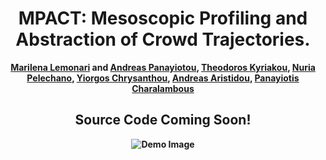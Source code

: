 <div align="center">
<h1>MPACT: Mesoscopic Profiling and Abstraction of Crowd Trajectories.</h1>
<strong><a href="https://marilenalemonari.github.io/" target="_blank">Marilena Lemonari</a> and <a href="https://www.apanayiotou.com/" target="_blank">Andreas Panayiotou</a>, <a href="https://www.theodoroskyriakou.com" target="_blank">Theodoros Kyriakou</a>, <a href="https://www.cs.upc.edu/~npelechano/" target="_blank">Nuria Pelechano</a>, <a href="http://www.cs.ucy.ac.cy/~yiorgos/" target="_blank">Yiorgos Chrysanthou</a>, <a href="http://andreasaristidou.com/" target="_blank">Andreas Aristidou</a>, <a href="https://totis77.github.io/" target="_blank">Panayiotis Charalambous</a>

<h2>Source Code Coming Soon!</h2>


![Demo Image](https://github.com/MarilenaLemonari/P2C/blob/main/imgs/Teaser.png)
